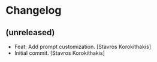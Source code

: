 Changelog
=========


(unreleased)
------------
- Feat: Add prompt customization. [Stavros Korokithakis]
- Initial commit. [Stavros Korokithakis]


